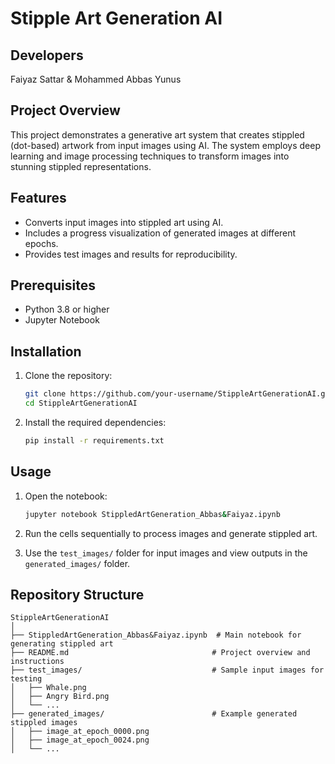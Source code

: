 # Stipple Art Generation AI


## Developers
Faiyaz Sattar & Mohammed Abbas Yunus

## Project Overview
This project demonstrates a generative art system that creates stippled (dot-based) artwork from input images using AI. The system employs deep learning and image processing techniques to transform images into stunning stippled representations. 


## Features
- Converts input images into stippled art using AI.
- Includes a progress visualization of generated images at different epochs.
- Provides test images and results for reproducibility.


## Prerequisites
- Python 3.8 or higher
- Jupyter Notebook


## Installation
1. Clone the repository:
   ```bash
   git clone https://github.com/your-username/StippleArtGenerationAI.git
   cd StippleArtGenerationAI
   ```

2. Install the required dependencies:
   ```bash
   pip install -r requirements.txt
   ```


## Usage
1. Open the notebook:
   ```bash
   jupyter notebook StippledArtGeneration_Abbas&Faiyaz.ipynb
   ```

2. Run the cells sequentially to process images and generate stippled art.

3. Use the `test_images/` folder for input images and view outputs in the `generated_images/` folder.


## Repository Structure
```
StippleArtGenerationAI
│
├── StippledArtGeneration_Abbas&Faiyaz.ipynb  # Main notebook for generating stippled art
├── README.md                                # Project overview and instructions
├── test_images/                             # Sample input images for testing
│   ├── Whale.png
│   ├── Angry Bird.png
│   └── ...
├── generated_images/                        # Example generated stippled images
│   ├── image_at_epoch_0000.png
│   ├── image_at_epoch_0024.png
│   └── ...
```

